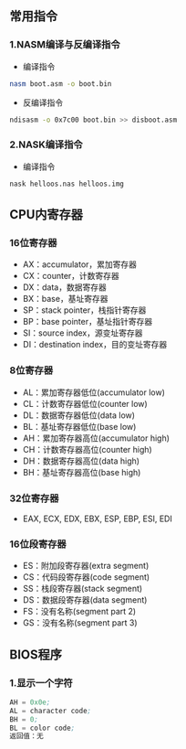 ## 常用指令
### 1.NASM编译与反编译指令
* 编译指令
```sh
nasm boot.asm -o boot.bin
```
* 反编译指令
```sh
ndisasm -o 0x7c00 boot.bin >> disboot.asm
```
### 2.NASK编译指令
* 编译指令
```sh
nask helloos.nas helloos.img
```
## CPU内寄存器
### 16位寄存器
* AX：accumulator，累加寄存器
* CX：counter，计数寄存器
* DX：data，数据寄存器
* BX：base，基址寄存器
* SP：stack pointer，栈指针寄存器
* BP：base pointer，基址指针寄存器
* SI：source index，源变址寄存器
* DI：destination index，目的变址寄存器
### 8位寄存器
* AL：累加寄存器低位(accumulator low)
* CL：计数寄存器低位(counter low)
* DL：数据寄存器低位(data low)
* BL：基址寄存器低位(base low)
* AH：累加寄存器高位(accumulator high)
* CH：计数寄存器高位(counter high)
* DH：数据寄存器高位(data high)
* BH：基址寄存器高位(base high)
### 32位寄存器
* EAX, ECX, EDX, EBX, ESP, EBP, ESI, EDI
### 16位段寄存器
* ES：附加段寄存器(extra segment)
* CS：代码段寄存器(code segment)
* SS：栈段寄存器(stack segment)
* DS：数据段寄存器(data segment)
* FS：没有名称(segment part 2)
* GS：没有名称(segment part 3)

## BIOS程序
### 1.显示一个字符
```asm
AH = 0x0e;
AL = character code;
BH = 0;
BL = color code;
返回值：无
```